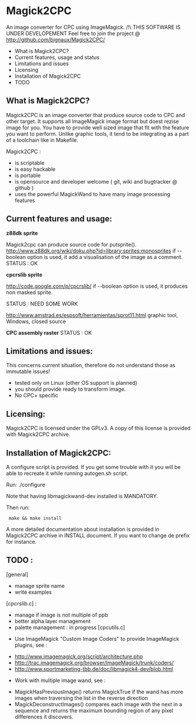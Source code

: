 Magick2CPC
==========

An image converter for CPC using ImageMagick.
/!\ THIS SOFTWARE IS UNDER DEVELOPEMENT
Feel free to join the project @ http://github.com/bignaux/Magick2CPC/

- What is Magick2CPC?
- Current features, usage and status
- Limitations and issues
- Licensing
- Installation of Magick2CPC
- TODO

What is Magick2CPC?
------------------

Magick2CPC is an image converter that produce source code to CPC and other target. It supports
all ImageMagick image format but doest rezise image for you. You have to provide well sized image
that fit with the feature you want to perform. Unlike graphic tools, it tend to be integrating 
as a part of a toolchain like in Makefile.

Magick2CPC :

- is scriptable
- is easy hackable
- is portable 
- is opensource and developer welcome ( git, wiki and bugtracker @ github ) 
- uses the powerful MagickWand to have many image processing features

Current features and usage:
--------------------------------

**z88dk sprite**

Magick2cpc can produce source code for putsprite().
http://www.z88dk.org/wiki/doku.php?id=library:sprites:monosprites
if --boolean option is used, it add a visualisation of the image as a comment.
STATUS : OK

**cpcrslib sprite**

http://code.google.com/p/cpcrslib/
if --boolean option is used, it produces non masked sprite.

STATUS : NEED SOME WORK

http://www.amstrad.es/espsoft/herramientas/sprot11.html graphic tool, Windows, closed source

**CPC assembly raster** 
STATUS : OK

Limitations and issues:
----------------------

This concerns current situation,  therefore do not understand those as
immutable issues!

- tested only on Linux (other OS support is planned)
- you should provide ready to transform image.
- No CPC+ specific

Licensing:
---------

Magick2CPC is licensed under the GPLv3. A copy of this license is provided
with Magick2CPC archive.

Installation of Magick2CPC:
----------------------

A configure  script is provided. If  you get some trouble  with it you
will be able to recreate it while running autogen.sh script.

Run: 
	 ./configure

Note that having libmagickwand-dev installed is MANDATORY.

Then run:

	 make && make install

A more detailed documentation about installation is provided in Magick2CPC
archive  in INSTALL  document. If  you want  to change  de  prefix for
instance.

TODO :
----

[general]
- manage sprite name
- write examples

[cpcrslib.c] :
- manage if image is not multiple of ppb
- better alpha layer management
- palette management : in progress [cpcutils.c]

* Use ImageMagick "Custom Image Coders" to provide ImageMagick plugins, see :
- http://www.imagemagick.org/script/architecture.php
- http://trac.imagemagick.org/browser/ImageMagick/trunk/coders/
- http://www.sportmarketing-tbb.de/doc/libmagick4-dev/blob.html

* Work with multiple image wand, see :
- MagickHasPreviousImage() returns MagickTrue if the wand has more images when traversing the list in the reverse direction
- MagickDeconstructImages() compares each image with the next in a sequence and returns the maximum bounding region of any pixel differences it discovers.

